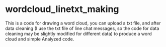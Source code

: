 # wordcloud_linetxt_making
This is a code for drawing a word cloud, you can upload a txt file, and after data cleaning (I use the txt file of line chat messages, so the code for data cleaning may be slightly modified for different data) to produce a word cloud and simple Analyzed code.
